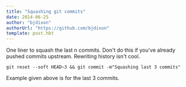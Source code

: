 ```yaml
---
title: "Squashing git commits"
date: 2014-06-25
author: "bjdixon"
authorUrl: "https://github.com/bjdixon"
template: post.hbt
---
```


One liner to squash the last n commits. Don't do this if you've already pushed commits upstream. Rewriting history isn't cool.

```
git reset --soft HEAD~3 && git commit -m"Squashing last 3 commits"
```

Example given above is for the last 3 commits.
